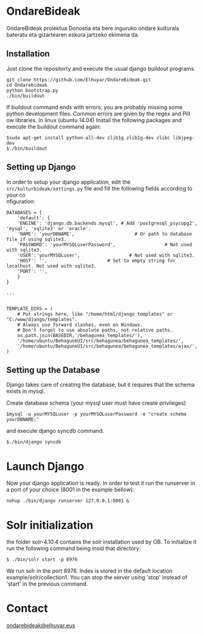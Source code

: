 # OndareBideak
OndareBideak proiektua Donostia eta bere inguruko ondare kulturala bateratu eta gizartearen eskura jartzeko ekimena da.

Installation
-------------

Just clone the repositorty and execute the usual django buildout programs.

````shell
git clone https://github.com/Elhuyar/OndareBideak.git
cd Ondarebideak
python bootstrap.py
./bin/buildout
````

If buildout command ends with errors, you are probably missing some python development files. Common errors are given by the regex and Pill\
ow libraries. In linux (ubuntu 14.04) Install the following packages and execute the buildout command again:
```shell
$sudo apt-get install python-all-dev zlib1g zlib1g-dev zlibc libjpeg-dev
$./bin/buildout
```


Setting up Django
-------------------

In order to setup your django application, edit the ```src/kulturbideak/settings.py``` file and fill the following fields according to your co\
nfiguration:
```
DATABASES = {
    'default': {
    'ENGINE': 'django.db.backends.mysql', # Add 'postgresql_psycopg2', 'mysql', 'sqlite3' or 'oracle'.
    'NAME': 'yourDBNAME',                      # Or path to database file if using sqlite3.
    'PASSWORD': 'yourMYSQLuserPassword',                  # Not used with sqlite3.
    'USER':'yourMYSQLuser',                  # Not used with sqlite3.
    'HOST': '',                      # Set to empty string for localhost. Not used with sqlite3.
    'PORT': '',
    }
}

...


TEMPLATE_DIRS = (
    # Put strings here, like "/home/html/django_templates" or "C:/www/django/templates".
    # Always use forward slashes, even on Windows.
    # Don't forget to use absolute paths, not relative paths.
    os.path.join(BASEDIR,'/behagunea_templates/'),
    '/home/ubuntu/BehaguneUI/src/behagunea/behagunea_templates/',
    '/home/ubuntu/BehaguneUI/src/behagunea/behagunea_templates/ajax/',
)
```

Setting up the Database
------------------------

Django takes care of creating the database, but it requires that the schema exists in mysql.

Create database schema (your mysql user must have create privileges)

```shell
$mysql -u yourMYSQLuser -p yourMYSQLuserPassword -e "create schema yourDBNAME;"
```

and execute django syncdb command.

```shell
$./bin/django syncdb
```

Launch Django
================

Now your django application is ready. In order to test it run the runserver in a port of your choice (8001 in the example bellow):

````shell
nohup ./bin/django runserver 127.0.0.1:8001 &
````




Solr initialization
=======================

the folder solr-4.10.4 contains the solr installation used by OB. To initialize it run the following command being insid that directory:

```
$ ./bin/solr start -p 8976
```

We run solr in the port 8976. Index is stored in the default location example/solr/collection1. You can stop the server using 'stop' instead of 'start' in the previous command.




Contact
=========

ondarebideak@elhuyar.eus